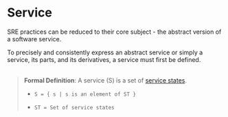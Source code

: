 # Service
SRE practices can be reduced to their core subject - the abstract version of a software service.

To precisely and consistently express an abstract service or simply a service, its parts, and its derivatives, a service must first be defined.
<br/><br/>

> **Formal Definition**: A service (S) is a set of [service states](./service-state.md).
>
>  - `S = { s | s is an element of ST }`
>
>  - `ST = Set of service states`
